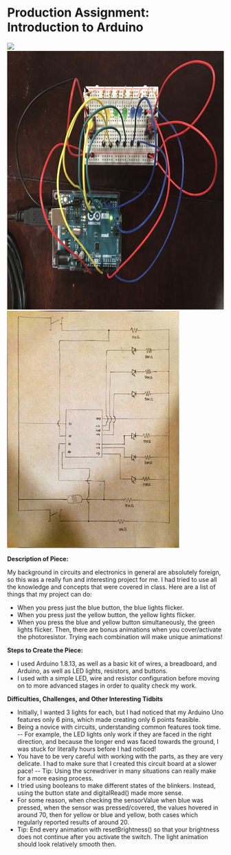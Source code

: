 # Production Assignment: Introduction to Arduino

![](animated.gif)
<img src="https://github.com/joshsanchez98/CreativeProgrammingAndElectronics/blob/master/July_22/IMG_7694.jpg" width="900" height="600">
<img src="https://github.com/joshsanchez98/CreativeProgrammingAndElectronics/blob/master/July_22/Schematic.jpeg" width="400" height="550">

**Description of Piece:**

My background in circuits and electronics in general are absolutely foreign, so this was a really fun and interesting project for me.  I had tried to use all the knowledge and concepts that were covered in class.  Here are a list of things that my project can do:
- When you press just the blue button, the blue lights flicker.
- When you press just the yellow button, the yellow lights flicker.
- When you press the blue and yellow button simultaneously, the green lights flicker.
Then, there are bonus animations when you cover/activate the photoresistor.  Trying each combination will make unique animations!

**Steps to Create the Piece:**
- I used Arduino 1.8.13, as well as a basic kit of wires, a breadboard, and Arduino, as well as LED lights, resistors, and buttons. 
- I used with a simple LED, wire and resistor configuration before moving on to more advanced stages in order to quality check my work.

**Difficulties, Challenges, and Other Interesting Tidbits**  
- Initially, I wanted 3 lights for each, but I had noticed that my Arduino Uno features only 6 pins, which made creating only 6 points feasible.
- Being a novice with circuits, understanding common features took time.
-- For example, the LED lights only work if they are faced in the right direction, and because the longer end was faced towards the ground, I was stuck for literally hours before I had noticed!
- You have to be very careful with working with the parts, as they are very delicate.  I had to make sure that I created this circuit board at a slower pace!
-- Tip: Using the screwdriver in many situations can really make for a more easing process.
- I tried using booleans to make different states of the blinkers.  Instead, using the button state and digitalRead() made more sense. 
- For some reason, when checking the sensorValue when blue was pressed, when the sensor was pressed/covered, the values hovered in around 70, then for yellow or blue and yellow, both cases which regularly reported results of around 20.
- Tip: End every animation with resetBrightness() so that your brightness does not continue after you activate the switch. The light animation should look relatively smooth then.
